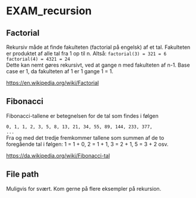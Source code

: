 # EXAM_recursion

## Factorial 
Rekursiv måde at finde fakulteten (factorial på engelsk) af et tal. Fakulteten er produktet af alle tal fra 1 op til n.
Altså: 
<prev><code>factorial(3) = 321 = 6</code></prev>
<prev><code>factorial(4) = 4321 = 24</code></prev>
<br>
Dette kan nemt gøres rekursivt, ved at gange n med fakulteten af n-1. Base case er 1, da fakulteten af 1 er 1 gange 1 = 1.

https://en.wikipedia.org/wiki/Factorial

## Fibonacci 
Fibonacci-tallene er betegnelsen for de tal som findes i følgen

<prev><code>0, 1, 1, 2, 3, 5, 8, 13, 21, 34, 55, 89, 144, 233, 377, ...</code></prev><br>
Fra og med det tredje fremkommer tallene som summen af de to foregående tal i følgen: 1 = 1 + 0, 2 = 1 + 1, 3 = 2 + 1, 5 = 3 + 2 osv.

https://da.wikipedia.org/wiki/Fibonacci-tal

## File path 

Muligvis for svært. Kom gerne på flere eksempler på rekursion.
